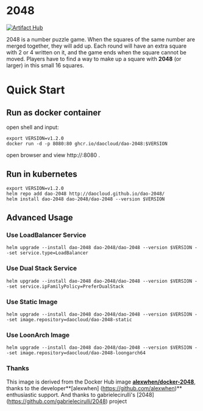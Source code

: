 # 2048

[![Artifact Hub](https://img.shields.io/endpoint?url=https://artifacthub.io/badge/repository/dao-2048)](https://artifacthub.io/packages/search?repo=dao-2048)

2048 is a number puzzle game. When the squares of the same number are merged together, they will add up. Each round will have an extra square with 2 or 4 written on it, and the game ends when the square cannot be moved. Players have to find a way to make up a square with **2048** (or larger) in this small 16 squares.

# Quick Start

## Run as docker container

open shell and input:

```
export VERSION=v1.2.0
docker run -d -p 8080:80 ghcr.io/daocloud/dao-2048:$VERSION
```

open browser and view http://<server-ip>:8080 .

## Run in kubernetes

```
export VERSION=v1.2.0
helm repo add dao-2048 http://daocloud.github.io/dao-2048/
helm install dao-2048 dao-2048/dao-2048 --version $VERSION 
```

## Advanced Usage

### Use LoadBalancer Service
```
helm upgrade --install dao-2048 dao-2048/dao-2048 --version $VERSION --set service.type=LoadBalancer
```

### Use Dual Stack Service
```
helm upgrade --install dao-2048 dao-2048/dao-2048 --version $VERSION --set service.ipFamilyPolicy=PreferDualStack
```

### Use Static Image
```
helm upgrade --install dao-2048 dao-2048/dao-2048 --version $VERSION --set image.repository=daocloud/dao-2048-static
```

### Use LoonArch Image
```
helm upgrade --install dao-2048 dao-2048/dao-2048 --version $VERSION --set image.repository=daocloud/dao-2048-loongarch64
```


### Thanks

This image is derived from the Docker Hub image **[alexwhen/docker-2048](https://registry.hub.docker.com/u/alexwhen/docker-2048/)**, thanks to the developer**[alexwhen] (https://github.com/alexwhen)** enthusiastic support. And thanks to gabrielecirulli's [2048] (https://github.com/gabrielecirulli/2048) project
